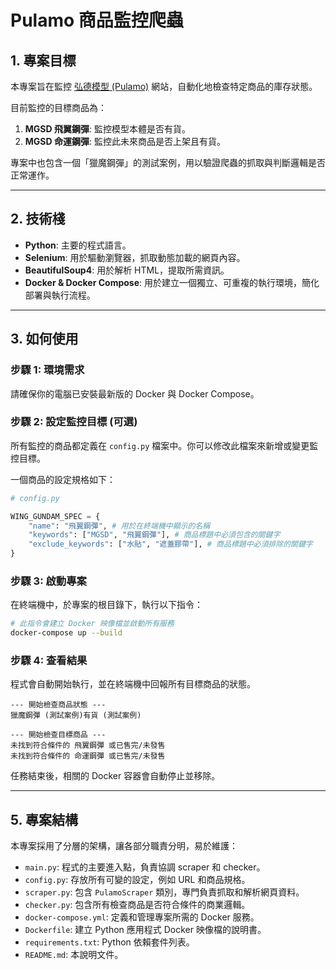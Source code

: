 
# Pulamo 商品監控爬蟲

## 1. 專案目標

本專案旨在監控 [弘德模型 (Pulamo)](https://www.pulamo.com.tw/) 網站，自動化地檢查特定商品的庫存狀態。

目前監控的目標商品為：
1.  **MGSD 飛翼鋼彈**: 監控模型本體是否有貨。
2.  **MGSD 命運鋼彈**: 監控此未來商品是否上架且有貨。

專案中也包含一個「獵魔鋼彈」的測試案例，用以驗證爬蟲的抓取與判斷邏輯是否正常運作。

---

## 2. 技術棧

- **Python**: 主要的程式語言。
- **Selenium**: 用於驅動瀏覽器，抓取動態加載的網頁內容。
- **BeautifulSoup4**: 用於解析 HTML，提取所需資訊。
- **Docker & Docker Compose**: 用於建立一個獨立、可重複的執行環境，簡化部署與執行流程。

---

## 3. 如何使用

### 步驟 1: 環境需求

請確保你的電腦已安裝最新版的 Docker 與 Docker Compose。

### 步驟 2: 設定監控目標 (可選)

所有監控的商品都定義在 `config.py` 檔案中。你可以修改此檔案來新增或變更監控目標。

一個商品的設定規格如下：
```python
# config.py

WING_GUNDAM_SPEC = {
    "name": "飛翼鋼彈", # 用於在終端機中顯示的名稱
    "keywords": ["MGSD", "飛翼鋼彈"], # 商品標題中必須包含的關鍵字
    "exclude_keywords": ["水貼", "遮蓋膠帶"], # 商品標題中必須排除的關鍵字
}
```

### 步驟 3: 啟動專案

在終端機中，於專案的根目錄下，執行以下指令：

```bash
# 此指令會建立 Docker 映像檔並啟動所有服務
docker-compose up --build
```

### 步驟 4: 查看結果

程式會自動開始執行，並在終端機中回報所有目標商品的狀態。

```
--- 開始檢查商品狀態 ---
獵魔鋼彈 (測試案例)有貨 (測試案例)

--- 開始檢查目標商品 ---
未找到符合條件的 飛翼鋼彈 或已售完/未發售
未找到符合條件的 命運鋼彈 或已售完/未發售
```

任務結束後，相關的 Docker 容器會自動停止並移除。

---

## 5. 專案結構

本專案採用了分層的架構，讓各部分職責分明，易於維護：

- `main.py`: 程式的主要進入點，負責協調 scraper 和 checker。
- `config.py`: 存放所有可變的設定，例如 URL 和商品規格。
- `scraper.py`: 包含 `PulamoScraper` 類別，專門負責抓取和解析網頁資料。
- `checker.py`: 包含所有檢查商品是否符合條件的商業邏輯。
- `docker-compose.yml`: 定義和管理專案所需的 Docker 服務。
- `Dockerfile`: 建立 Python 應用程式 Docker 映像檔的說明書。
- `requirements.txt`: Python 依賴套件列表。
- `README.md`: 本說明文件。
